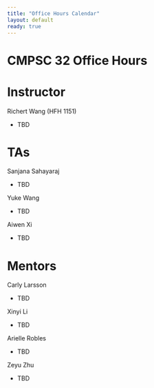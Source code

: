 ```yaml
---
title: "Office Hours Calendar"
layout: default
ready: true
---
```


<h1><strong>CMPSC 32 Office Hours</strong></h1>

# Instructor
Richert Wang (HFH 1151)
* TBD

# TAs
Sanjana Sahayaraj 
* TBD

Yuke Wang
* TBD

Aiwen Xi
* TBD

# Mentors
Carly Larsson
* TBD

Xinyi Li
* TBD

Arielle Robles
* TBD

Zeyu Zhu
* TBD


